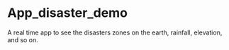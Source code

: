# App_disaster_demo
A real time app to see the disasters zones on the earth, rainfall, elevation, and so on.
